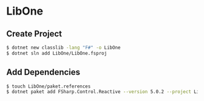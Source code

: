 # LibOne

## Create Project
```bash
$ dotnet new classlib -lang "F#" -o LibOne
$ dotnet sln add LibOne/LibOne.fsproj
```

## Add Dependencies
```bash
$ touch LibOne/paket.references
$ dotnet paket add FSharp.Control.Reactive --version 5.0.2 --project LibOne
```
